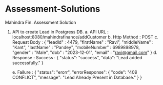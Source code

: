 # Assessment-Solutions
Mahindra Fin. Assessment Solution

1. API to create Lead in Postgress DB.
   a. API URL : localhost:8080/mahindrafinance/addCustomer
   b. Http Method : POST
   c. Request Body :
        {
        "leadId" : 4479,
        "firstName" : "Ravi",
        "middleName" : "Kant",
        "lastName" : "Pandey",
        "mobileNumber" : 6989898978,
        "gender" : "Male",
        "dob" : "2023-12-01",
        "email" : "ravi@gmail.com"
        }
   d. Response :
      Success :
         {
            "status": "success",
            "data": "Lead added successfully."
         }

    e. Failure :
         {
          "status": "erorr",
          "errorResponse": {
              "code": "409 CONFLICT",
              "message": "Lead Already Present in Database."
              }
          }
